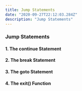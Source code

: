 ```yaml
---
title: Jump Statements
date: "2020-09-27T22:12:03.284Z"
description: "Jump Statements"
---
```


### Jump Statements

#### 1. The continue Statement

#### 2. The break Statement

#### 3. The goto Statement

#### 4. The exit() Function
